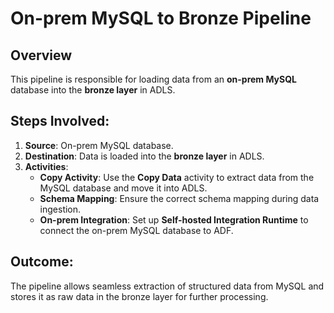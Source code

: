 # On-prem MySQL to Bronze Pipeline

## Overview
This pipeline is responsible for loading data from an **on-prem MySQL** database into the **bronze layer** in ADLS.

## Steps Involved:
1. **Source**: On-prem MySQL database.
2. **Destination**: Data is loaded into the **bronze layer** in ADLS.
3. **Activities**:
   - **Copy Activity**: Use the **Copy Data** activity to extract data from the MySQL database and move it into ADLS.
   - **Schema Mapping**: Ensure the correct schema mapping during data ingestion.
   - **On-prem Integration**: Set up **Self-hosted Integration Runtime** to connect the on-prem MySQL database to ADF.

## Outcome:
The pipeline allows seamless extraction of structured data from MySQL and stores it as raw data in the bronze layer for further processing.
